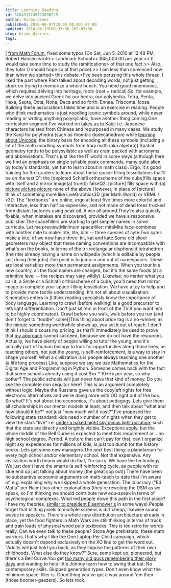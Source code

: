```yaml
---
title: Learning Reading
id: 5284315749623096225
author: Kirby Urner
published: 2010-06-07T10:05:00.001-07:00
updated: 2010-06-19T00:37:50.267-07:00
blog: bizmo_diaries
tags: 
---
```


[ [from Math Forum](http://mathforum.org/kb/message.jspa?messageID=7089910&tstart=0), fixed some typos ]On Sat, Jun 5, 2010 at 12:48 PM, Robert Hansen  wrote:> Landmark School>> $45,000.00 per year.>> It would take some time to study the ramifications> of that one fact.>> Also, they tutor (I should hope so at that price).>> I am less than convinced now than when we started> this debate.>I've been perusing this whole thread. I liked the part where Pam talked about decoding words, not just getting stuck on trying to memorize a whole bunch. You need good mnemonics, which requires delving into heritage, roots (root = radical).So, for example, we delve into ancient Greek for our hedra, our polyhedra. Tetra, Penta, Hexa, Septa, Octa, Nona, Deca and so forth. Ennea. Triaconta. Icosa. Building these associations takes time and is an exercise in reading. People who think mathematics is just noodling iconic symbols around, while never reading or writing anything polysyllabic, have another thing coming.One curriculum segment I've worked on [takes us to Kanji](http://controlroom.blogspot.com/2010/04/workshop-news.html) i.e. Japanese characters heisted from Chinese and repurposed in many cases. We study the Kanji for polyhedra (such as rhombic dodecahedron) while [learning about Unicode](http://mybizmo.blogspot.com/2008/05/chinese-names-in-python.html), the binary basis for encoding all these symbols (including a lot of the math noodling symbols from Iraqi math (aka algebra)).Spatial geometry tends to be polysyllabic as well as cram packed with acronyms and abbreviations. That's just like the IT world in some ways (although here we find an emphasis on single syllable posix commands, many quite alien by today's standards, yet fun to learn about in math class). Ergo, it's good training for 3rd graders to learn about these space-filling tessellations that'll be on the test.Q1: the [depicted Schlafli orthoscheme of the cube]fills space with itself and a mirror image(a) true(b) falseQ2: [picture] fills space with:(a) [picture](b) [picture](c) [picture](d) none of the above.However, in place of [picture] think of something more like LiveGraphics3D (per Math World) or VRML / x3D. The "textbooks" are online, ergo at least five times more colorful and interactive, less than half as expensive, and not made of dead trees trucked from distant factories using peak oil. A win all around.They're also quickly fixable, when mistakes are discovered, provided we have a responsive publisher.The spacefillers are starting to get simpler names in some curricula. Let me preview:Minimum spacefiller: miteMite face-combines with another mite to make:  rite, lite, bite -- three species of syte.Two sytes make a kite, of we now have three:  kit, kat and kate.[](http://www.flickr.com/photos/17157315@N00/4676742214/)Some old skool geometers may object that these naming conventions are incompatible with what's on the books, in terms of the tri-rectangular disphenoid tetrahedron (the rite) already having a name on wikipedia (which is editable by people just doing their jobs).The point is to jump in and out of namespaces. These are local variables more than permanent assignments. When you tour in a new country, all the food names are changed, but it's the same foods (at a primitive level -- the recipes may vary wildly). Likewise, no matter what you call it, a Smite or a Schlafli orthoscheme of a cube, you'll need that mirror image to complete your space-filling tessellation. We have a toy to help and to provide more tactile understanding. It's not all about visualization. Kinematics enters in.[](http://www.flickr.com/photos/17157315@N00/4676742560/)[I think reading specialists know the importance of body language. Learning to crawl (before walking) is a good precursor to left/right differentiation. Don't just sit 'em in front of the TV if you want 'em to be highly coordinated). Crawl before you walk, walk before you run (and don't forget to "toddle" some)]This thing about price tag is a no-winner, as the minute something worthwhile shows up, you set it out of reach. I don't think I should discuss my pricing, as that'll immediately be used to prove that [my approach](http://mybizmo.blogspot.com/2010/03/wanderers-20100302.html) cannot succeed, because we do not have the resources. Actually, we have plenty of people willing to tutor the young, and it's actually part of human biology to look for opportunities along those lines, as teaching others, not just the young, is self-reinforcement, is a way to stay in shape yourself. What a civilization is is people always teaching one another (a life long process).Like, suppose we say we use Mathematics for the Digital Age and Programming in Python. Someone comes back with the fact that some schools already using it cost $xx * 10**x per year, so why bother? The public schools will just never have that kind of money. Do you see the complete non sequitur here? This is an argument completely without logic. Maybe the Russians gave us the copyleft rights for free electronic alternatives and we're doing more with OO right out of the box. So what? It's not about the economics, it's about pedagogy. Lets give them all scholarships in our mental models at least,  and then talk about "what and how should it be?" not just "how much will it cost?".I've proposed the following state standard: kids need x number of nights when they get to view the stars "live" i.e. [under a naked night sky minus light pollution](http://controlroom.blogspot.com/2008/08/escaping-light-pollution.html), such that the stars are directly and brightly visible. Exceptions apply, but the whole middle of the Bell Curve is expected to meet this requirement or... no high school degree. Period. A culture that can't pay for that, can't organize night sky experiences for millions of kids, is just too dumb for the history books. Lets get some new managers.The next best thing: a planetarium for every high school and/or elementary school. Not that expensive. Any civilization worth beans would do that, I'm sorry. We have the technology. We just don't have the smarts (a self reinforcing cycle, as people with no clue end up just talking about money (the great cop out)).There have been no substantive economic arguments on math-teach to date that I'm aware of, e.g. explaining why we skipped a whole generation. The Idiocracy ("Ed Mafia" per Haim) has other explanations (they're rewriting the DSM as we speak, so I'm thinking we should contribute new edu-speak in terms of psychological complexes. What led people down this path in the first place? I have my theories, [similar to president Eisenhower's](http://mybizmo.blogspot.com/2006/03/why-we-fight-movie-review.html) in some ways).People forget that blitting pixels to multiple screens is dirt cheap,  likewise sound waves to speakers. There's a whole new distribution architecture already in place, yet the food fighters in Math Wars are still thinking in terms of truck and train loads of physical wood pulp textbooks. This is too retro for words really. Can we even talk to these people? Stone Age prehistoric, these math warriors.That's why I like the One Laptop Per Child campaign, which actually doesn't depend exclusively on the XO line to get the word out. "Adults will just hold you back, as they impose the patterns of their own childhoods. What else do they know?" Sure, some kept up, pioneered, but there's a Bell Curve.You get [too many old guys remembering their glory days](http://worldgame.blogspot.com/2005/01/napoleon-dynamite-movie-review.html) and wanting to help little Johnny learn how to swing that bat. No contemporary skills. Skipped generation types. Don't even know what the minimum space-filler is. Good thing you've got a way around 'em then (those boomer-geezers). So lets rock.
